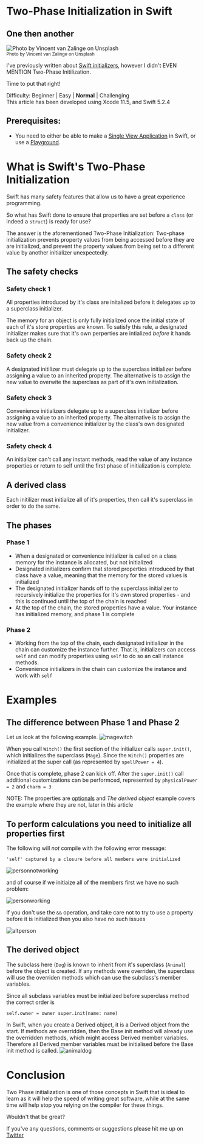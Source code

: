 # Two-Phase Initialization in Swift
## One then another

![Photo by Vincent van Zalinge on Unsplash](Images/vincent-van-zalinge-4Mu2bXIsn5Y-unsplash.jpg)<br/>
<sub>Photo by Vincent van Zalinge on Unsplash<sub>

I've previously written about [Swift initializers](https://medium.com/@stevenpcurtis.sc/swift-initializers-fc12908a9106), however I didn't EVEN MENTION Two-Phase Initilization. 

Time to put that right!

Difficulty: Beginner | Easy | **Normal** | Challenging<br/>
This article has been developed using Xcode 11.5, and Swift 5.2.4

## Prerequisites: 
* You need to either be able to make a [Single View Application](https://medium.com/swlh/your-first-ios-application-using-xcode-9983cf6efb71) in Swift, or use a [Playground](https://medium.com/@stevenpcurtis.sc/coding-in-swift-playgrounds-1a5563efa089).


# What is Swift's Two-Phase Initialization
Swift has many safety features that allow us to have a great experience programming. 

So what has Swift done to ensure that properties are set before a `class` (or indeed a `struct`) is ready for use?

The answer is the aforementioned Two-Phase Initialization: Two-phase initialization prevents property values from being accessed before they are are initialized, and prevent the property values from being set to a different value by another initializer unexpectedly. 

## The safety checks
### Safety check 1
All properties introduced by it's class are initalized before it delegates up to a superclass initializer.

The memory for an object is only fully initialized once the initial state of each of it's store properties are known. To satisfy this rule, a designated initializer makes sure that it's own perperties are intialized *before* it hands back up the chain.

### Safety check 2
A designated initilizer must delegate up to the superclass initializer before assigning a value to an inherited property. The alternative is to assign the new value to overwite the superclass as part of it's own initialization.

### Safety check 3
Convenience initializers delegate up to a superclass initializer before assigning a value to an inherited property. The alternative is to assign the new value from a convenience initializer  by the class's own designated initializer.

### Safety check 4
An initializer can't call any instant methods, read the value of any instance properties or return to self until the first phase of initialization is complete.

## A derived class
Each initilizer must initialize all of it's properties, then call it's superclass in order to do the same. 

## The phases
### Phase 1
* When a designated or convenience initializer is called on a class memory for the instance is allocated, but not initialized
* Designated initializers confirm that stored properties introduced by that class have a value, meaning that the memory for the stored values is initialized
* The designated initializer hands off to the superclass initializer to recursively initialize the properties for it's own stored properties - and this is continued until the top of the chain is reached
* At the top of the chain, the stored properties have a value. Your instance has initialized memory, and phase 1 is complete

### Phase 2
* Working from the top of the chain, each designated initializer in the chain can customize the instance further. That is, initializers can access `self` and can modify properties using `self` to do so an call instance methods.
* Convenience initializers in the chain can customize the instance and work with `self`


# Examples

## The difference between Phase 1 and Phase 2
Let us look at the following example. 
![magewitch](Images/magewitch.png)<br/>

When you call `Witch()` the first section of the initializer calls `super.init()`, which initializes the superclass (`Mage`). Since the `Witch()`  properties are initialized  at the super call (as represented by `spellPower = 4`). 

Once that is complete, phase 2 can kick off. After the `super.init()` call additional customizations can be performced, represented by `physicalPower = 2` and `charm = 3`

NOTE: The properties are [optionals]( https://medium.com/@stevenpcurtis.sc/simply-optionals-in-swift-or-not-ee63c3999e16) and *The derived object* example covers the example where they are not, later in this article


## To perform calculations you need to initialize all properties first

The following will *not* compile with the following error message:

`'self' captured by a closure before all members were initialized`

![personnotworking](Images/personnotworking.png)<br/>

and of course if we initiaize all of the members first we have no such problem:

![personworking](Images/personworking.png)<br/>

If you don't use the `&&` operation, and take care not to try to use a property before it is initialized then you also have no such issues

![altperson](Images/altperson.png)<br/>



## The derived object
The subclass here (`Dog`) is known to inherit from it's superclass (`Animal`) before the object is created. If any methods were overriden, the superclass will use the overriden methods which can use the subclass's member variables. 

Since all subclass variables must be initialized before superclass method the correct order is 

`self.owner = owner
super.init(name: name)`

In Swift, when you create a Derived object, it is a Derived object from the start. If methods are overridden, then the Base init method will already use the overridden methods, which might access Derived member variables. Therefore all Derived member variables must be initialised before the Base init method is called.
![animaldog](Images/animaldog.png)<br/>

# Conclusion
Two Phase initialization is one of those concepts in Swift that is ideal to learn as it will help the speed of writing great software, while at the same time will help stop you relying on the compiler for these things.

Wouldn't that be great?

If you've any questions, comments or suggestions please hit me up on [Twitter](https://twitter.com/stevenpcurtis) 
